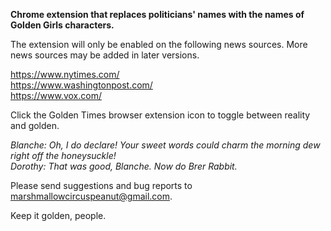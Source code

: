 **Chrome extension that replaces politicians' names with the names of Golden Girls characters.**

The extension will only be enabled on the following news sources. More news sources may be added in later versions.

https://www.nytimes.com/</br>
https://www.washingtonpost.com/</br>
https://www.vox.com/</br>

Click the Golden Times browser extension icon to toggle between reality and golden.

*Blanche: Oh, I do declare! Your sweet words could charm the morning dew right off the honeysuckle!*</br>
*Dorothy: That was good, Blanche. Now do Brer Rabbit.*</br>

Please send suggestions and bug reports to marshmallowcircuspeanut@gmail.com.

Keep it golden, people.